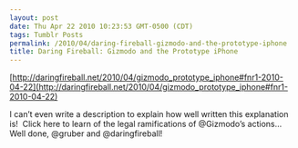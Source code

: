 ```yaml
---
layout: post
date: Thu Apr 22 2010 10:23:53 GMT-0500 (CDT)
tags: Tumblr Posts
permalink: /2010/04/daring-fireball-gizmodo-and-the-prototype-iphone
title: Daring Fireball: Gizmodo and the Prototype iPhone
---
```


[http://daringfireball.net/2010/04/gizmodo_prototype_iphone#fnr1-2010-04-22](http://daringfireball.net/2010/04/gizmodo_prototype_iphone#fnr1-2010-04-22)

I can’t even write a description to explain how well written this explanation is!  Click here to learn of the legal ramifications of @Gizmodo’s actions… Well done, @gruber and @daringfireball!
